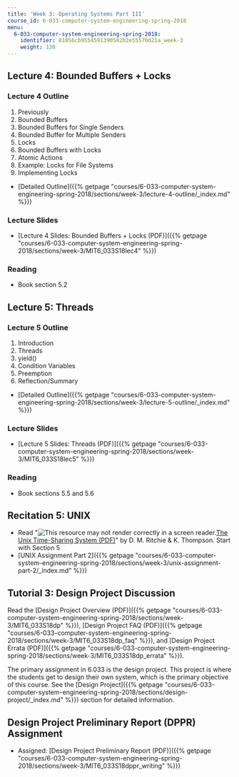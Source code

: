 ```yaml
---
title: 'Week 3: Operating Systems Part III'
course_id: 6-033-computer-system-engineering-spring-2018
menu:
  6-033-computer-system-engineering-spring-2018:
    identifier: 81056cb9554591390582b2e55570d21a_week-3
    weight: 130
---
```

Lecture 4: Bounded Buffers + Locks
----------------------------------

### Lecture 4 Outline

1.  Previously
2.  Bounded Buffers
3.  Bounded Buffers for Single Senders
4.  Bounded Buffer for Multiple Senders
5.  Locks
6.  Bounded Buffers with Locks
7.  Atomic Actions
8.  Example: Locks for File Systems
9.  Implementing Locks

*   [Detailed Outline]({{% getpage "courses/6-033-computer-system-engineering-spring-2018/sections/week-3/lecture-4-outline/_index.md" %}})

### Lecture Slides

*   [Lecture 4 Slides: Bounded Buffers + Locks (PDF)]({{% getpage "courses/6-033-computer-system-engineering-spring-2018/sections/week-3/MIT6_033S18lec4" %}})

### Reading

*   Book section 5.2

Lecture 5: Threads
------------------

### Lecture 5 Outline

1.  Introduction
2.  Threads
3.  yield()
4.  Condition Variables
5.  Preemption
6.  Reflection/Summary

*   [Detailed Outline]({{% getpage "courses/6-033-computer-system-engineering-spring-2018/sections/week-3/lecture-5-outline/_index.md" %}})

### Lecture Slides

*   [Lecture 5 Slides: Threads (PDF)]({{% getpage "courses/6-033-computer-system-engineering-spring-2018/sections/week-3/MIT6_033S18lec5" %}})

### Reading

*   Book sections 5.5 and 5.6

Recitation 5: UNIX
------------------

*   Read "![This resource may not render correctly in a screen reader.](/images/inacessible.gif)[The Unix Time-Sharing System (PDF)](https://people.eecs.berkeley.edu/~brewer/cs262/unix.pdf)" by D. M. Ritchie & K. Thompson. Start with Section 5
*   [UNIX Assignment Part 2]({{% getpage "courses/6-033-computer-system-engineering-spring-2018/sections/week-3/unix-assignment-part-2/_index.md" %}})

Tutorial 3: Design Project Discussion
-------------------------------------

Read the [Design Project Overview (PDF)]({{% getpage "courses/6-033-computer-system-engineering-spring-2018/sections/week-3/MIT6_033S18dp" %}}), [Design Project FAQ (PDF)]({{% getpage "courses/6-033-computer-system-engineering-spring-2018/sections/week-3/MIT6_033S18dp_faq" %}}), and [Design Project Errata (PDF)]({{% getpage "courses/6-033-computer-system-engineering-spring-2018/sections/week-3/MIT6_033S18dp_errata" %}}).

The primary assignment in 6.033 is the design project. This project is where the students get to design their own system, which is the primary objective of this course. See the [Design Project]({{% getpage "courses/6-033-computer-system-engineering-spring-2018/sections/design-project/_index.md" %}}) section for detailed information.

Design Project Preliminary Report (DPPR) Assignment
---------------------------------------------------

*   Assigned: [Design Project Preliminary Report (PDF)]({{% getpage "courses/6-033-computer-system-engineering-spring-2018/sections/week-3/MIT6_033S18dppr_writing" %}})